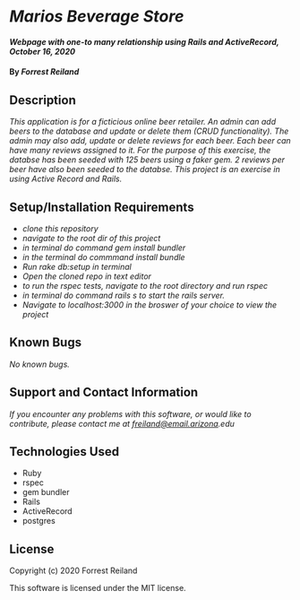 # _Marios Beverage Store_

#### _Webpage with one-to many relationship using Rails and ActiveRecord, October 16, 2020_

#### By _Forrest Reiland_

## Description 

_This application is for a ficticious online beer retailer. An admin can add beers to the database and update or delete them (CRUD functionality). The admin may also add, update or delete reviews for each beer. Each beer can have many reviews assigned to it. For the purpose of this exercise, the databse has been seeded with 125 beers using a faker gem. 2 reviews per beer have also been seeded to the databse. This project is an exercise in using Active Record and Rails._


## Setup/Installation Requirements

* _clone this repository_
* _navigate to the root dir of this project_
* _in terminal do command gem install bundler_
* _in the terminal do commmand install bundle_
* _Run rake db:setup in terminal_
* _Open the cloned repo in text editor_
* _to run the rspec tests, navigate to the root directory and run rspec_
* _in terminal do command rails s to start the rails server._
* _Navigate to localhost:3000 in the broswer of your choice to view the project_

## Known Bugs

_No known bugs._

## Support and Contact Information

_If you encounter any problems with this software, or would like to contribute, please contact me at freiland@email.arizona.edu_

## Technologies Used

* Ruby
* rspec
* gem bundler
* Rails
* ActiveRecord
* postgres


## License 

Copyright (c) 2020 Forrest Reiland

This software is licensed under the MIT license.